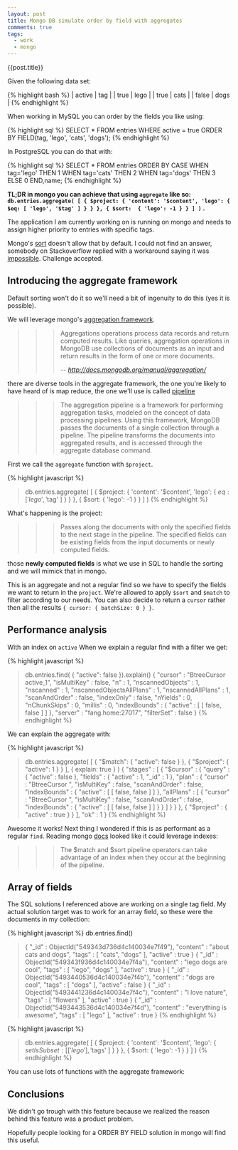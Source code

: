 ```yaml
---
layout: post
title: Mongo DB simulate order by field with aggregates
comments: true
tags:
  - work
  - mongo
---
```


{{post.title}}

Given the following data set:

{% highlight bash %}
| active | tag  |
| true   | lego |
| true   | cats |
| false  | dogs |
{% endhighlight %}

When working in MySQL you can order by the fields you like using:

{% highlight sql %}
SELECT * FROM entries
WHERE active = true
ORDER BY FIELD(tag, 'lego', 'cats', 'dogs');
{% endhighlight %}

In PostgreSQL you can do that with:

{% highlight sql %}
SELECT * FROM entries
  ORDER BY
  CASE
    WHEN tag='lego' THEN 1
    WHEN tag='cats' THEN 2
    WHEN tag='dogs' THEN 3
    ELSE 0
  END,name;
{% endhighlight %}

**TL;DR in mongo you can achieve that using `aggregate` like so: `db.entries.aggregate( [ { $project: { 'content': '$content', 'lego': { $eq: [ 'lego', '$tag' ] } } }, { $sort:  { 'lego': -1 } } ] )` .**


The application I am currently working on is running on mongo and needs to assign higher priority to entries with specific tags.

Mongo's [sort](http://docs.mongodb.org/manual/reference/method/cursor.sort/) doesn't allow that by default. I could not find an answer, somebody on Stackoverflow replied with a workaround saying it was [impossible](http://stackoverflow.com/questions/14650122/mongodb-sort-by-in). Challenge accepted.

## Introducing the aggregate framework

Default sorting won't do it so we'll need a bit of ingenuity to do this (yes it is possible).

We will leverage mongo's [aggregation framework](http://docs.mongodb.org/manual/aggregation/).

>>> Aggregations operations process data records and return computed results. Like queries, aggregation operations in MongoDB use collections of documents as an input and return results in the form of one or more documents.
>>>
>>> -- <cite>http://docs.mongodb.org/manual/aggregation/ </cite>

there are diverse tools in the aggregate framework, the one you're likely to have heard of is map reduce, the one we'll use is called [pipeline](http://docs.mongodb.org/manual/reference/command/aggregate/#dbcmd.aggregate)

>>> The aggregation pipeline is a framework for performing aggregation tasks, modeled on the concept of data processing pipelines. Using this framework, MongoDB passes the documents of a single collection through a pipeline. The pipeline transforms the documents into aggregated results, and is accessed through the aggregate database command.

First we call the `aggregate` function with `$project`.

{% highlight javascript %}
> db.entries.aggregate( [ 
                          { $project: {
                                        'content': '$content',
                                        'lego': { $eq: [ 'lego', '$tag' ] }
                                      }
                          },
                          { $sort: { 'lego': -1 } }
                        ] )
{% endhighlight %}

What's happening is the project:

>>> Passes along the documents with only the specified fields to the next stage in the pipeline. The specified fields can be existing fields from the input documents or newly computed fields.

those **newly computed fields** is what we use in SQL to handle the sorting and we will mimick that in mongo.

This is an aggregate and not a regular find so we have to specify the fields we want to return in the `project`. We're allowed to apply `$sort` and `$match` to filter according to our needs. You can also decide to return a `cursor` rather then all the results `{ cursor: { batchSize: 0 } }`.

## Performance analysis

With an index on `active` When we explain a regular find with a filter we get:

{% highlight javascript %}
> db.entries.find( { "active": false }).explain()
{
        "cursor" : "BtreeCursor active_1",
        "isMultiKey" : false,
        "n" : 1,
        "nscannedObjects" : 1,
        "nscanned" : 1,
        "nscannedObjectsAllPlans" : 1,
        "nscannedAllPlans" : 1,
        "scanAndOrder" : false,
        "indexOnly" : false,
        "nYields" : 0,
        "nChunkSkips" : 0,
        "millis" : 0,
        "indexBounds" : {
                "active" : [
                        [
                                false,
                                false
                        ]
                ]
        },
        "server" : "fang.home:27017",
        "filterSet" : false
}
{% endhighlight %}

We can explain the aggregate with:

{% highlight javascript %}
> db.entries.aggregate( [ { "$match": { "active": false } }, { "$project": { "active": 1 } } ], { explain: true } )
{
        "stages" : [
                {
                        "$cursor" : {
                                "query" : {
                                        "active" : false
                                },
                                "fields" : {
                                        "active" : 1,
                                        "_id" : 1
                                },
                                "plan" : {
                                        "cursor" : "BtreeCursor ",
                                        "isMultiKey" : false,
                                        "scanAndOrder" : false,
                                        "indexBounds" : {
                                                "active" : [
                                                        [
                                                                false,
                                                                false
                                                        ]
                                                ]
                                        },
                                        "allPlans" : [
                                                {
                                                        "cursor" : "BtreeCursor ",
                                                        "isMultiKey" : false,
                                                        "scanAndOrder" : false,
                                                        "indexBounds" : {
                                                                "active" : [
                                                                        [
                                                                                false,
                                                                                false
                                                                        ]
                                                                ]
                                                        }
                                                }
                                        ]
                                }
                        }
                },
                {
                        "$project" : {
                                "active" : true
                        }
                }
        ],
        "ok" : 1
}
{% endhighlight %}

Awesome it works! Next thing I wondered if this is as performant as a regular `find`. Reading mongo [docs](http://docs.mongodb.org/manual/core/aggregation-pipeline/#pipeline-operators-and-indexes) looked like it could leverage indexes:

>>> The $match and $sort pipeline operators can take advantage of an index when they occur at the beginning of the pipeline.


## Array of fields

The SQL solutions I referenced above are working on a single tag field. My actual solution target was to work for an array field, so these were the documents in my collection:

{% highlight javascript %}
db.entries.find()
> { "_id" : ObjectId("549343d736d4c140034e7f49"), "content" : "about cats and dogs", "tags" : [ "cats", "dogs" ], "active" : true }
> { "_id" : ObjectId("549343f936d4c140034e7f4a"), "content" : "lego dogs are cool", "tags" : [ "lego", "dogs" ], "active" : true }
> { "_id" : ObjectId("5493440536d4c140034e7f4b"), "content" : "dogs are cool", "tags" : [ "dogs" ], "active" : false }
> { "_id" : ObjectId("5493441236d4c140034e7f4c"), "content" : "I love nature", "tags" : [ "flowers" ], "active" : true }
> { "_id" : ObjectId("5493443536d4c140034e7f4d"), "content" : "everything is awesome", "tags" : [ "lego" ], "active" : true }
{% endhighlight %}

{% highlight javascript %}
> db.entries.aggregate( [ 
                          { $project: {
                                        'content': '$content',
                                        'lego': { $setIsSubset: [ ['lego'], '$tags' ] }
                                      }
                          },
                          { $sort: { 'lego': -1 } }
                        ] )
{% endhighlight %}

You can use lots of functions with the aggregate framework:

## Conclusions

We didn't go trough with this feature because we realized the reason behind this feature was a product problem.

Hopefully people looking for a ORDER BY FIELD solution in mongo will find this useful.

